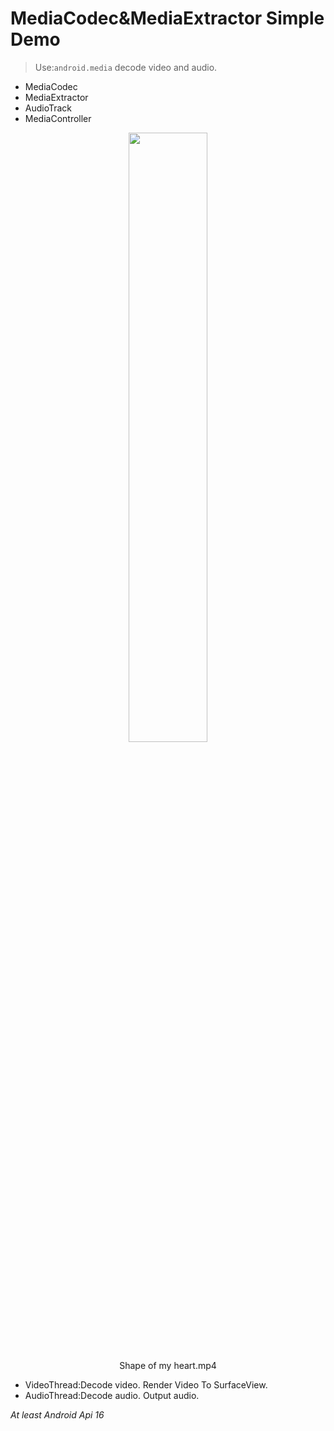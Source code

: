 # MediaCodec&MediaExtractor Simple Demo

> Use:`android.media` decode video and audio.

* MediaCodec
* MediaExtractor
* AudioTrack 
* MediaController

<center>
<img src="http://7xu0oh.com2.z0.glb.qiniucdn.com/18-7-9/19632041.jpg" width="50%">
<p>Shape of my heart.mp4</p>
</center>

* VideoThread:Decode video. Render Video To SurfaceView.
* AudioThread:Decode audio. Output audio.

*At least Android Api 16*
